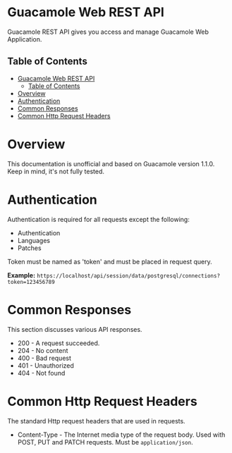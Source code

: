 # Guacamole Web REST API

Guacamole REST API gives you access and manage Guacamole Web Application.

## Table of Contents

- [Guacamole Web REST API](#guacamole-web-rest-api)
  - [Table of Contents](#table-of-contents)
- [Overview](#overview)
- [Authentication](#authentication)
- [Common Responses](#common-responses)
- [Common Http Request Headers](#common-http-request-headers)

# Overview

This documentation is unofficial and based on Guacamole version 1.1.0. Keep in mind, it's not fully tested.

# Authentication

Authentication is required for all requests except the following:

- Authentication
- Languages
- Patches

Token must be named as 'token' and must be placed in request query.

**Example:** `https://localhost/api/session/data/postgresql/connections?token=123456789`

# Common Responses

This section discusses various API responses.

- 200 - A request succeeded.
- 204 - No content
- 400 - Bad request
- 401 - Unauthorized
- 404 - Not found

# Common Http Request Headers

The standard Http request headers that are used in requests.

- Content-Type - The Internet media type of the request body. Used with POST, PUT and PATCH requests. Must be `application/json`.
